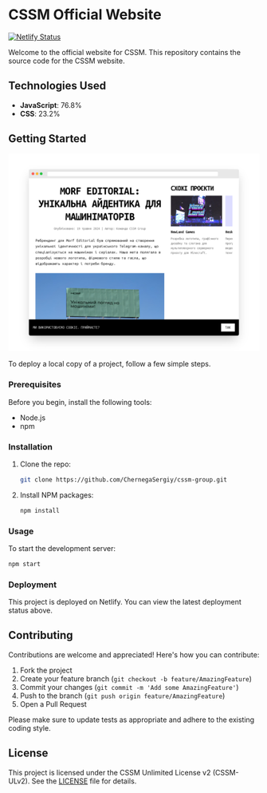 # CSSM Official Website

[![Netlify Status](https://api.netlify.com/api/v1/badges/cc7a3826-4b52-4b90-8222-9a6515efc24a/deploy-status)](https://app.netlify.com/sites/cssm-group/deploys)

Welcome to the official website for CSSM. This repository contains the source code for the CSSM website.

## Technologies Used

- **JavaScript**: 76.8%
- **CSS**: 23.2%

## Getting Started

![Case Article Screenshot](images/screely-1724650115350.png)

To deploy a local copy of a project, follow a few simple steps.

### Prerequisites

Before you begin, install the following tools:

- Node.js
- npm

### Installation

1. Clone the repo:
   ```bash
   git clone https://github.com/ChernegaSergiy/cssm-group.git
   ```
2. Install NPM packages:
   ```bash
   npm install
   ```

### Usage

To start the development server:
```bash
npm start
```

### Deployment

This project is deployed on Netlify. You can view the latest deployment status above.

## Contributing

Contributions are welcome and appreciated! Here's how you can contribute:

1. Fork the project
2. Create your feature branch (`git checkout -b feature/AmazingFeature`)
3. Commit your changes (`git commit -m 'Add some AmazingFeature'`)
4. Push to the branch (`git push origin feature/AmazingFeature`)
5. Open a Pull Request

Please make sure to update tests as appropriate and adhere to the existing coding style.

## License

This project is licensed under the CSSM Unlimited License v2 (CSSM-ULv2). See the [LICENSE](LICENSE) file for details.
